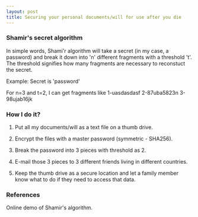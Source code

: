 ```yaml
---
layout: post
title: Securing your personal documents/will for use after you die
---
```


### Shamir's secret algorithm

In simple words, Shami'r algorithm will take a secret (in my case, a password) and break it down into 'n' different fragments with a threshold 't'. The threshold signifies how many fragments are necessary to reconstuct the secret.

Example:
Secret is 'password'

For n=3 and t=2, I can get fragments like
1-uasdasdasf
2-87uba5823n
3-98ujab16jk

### How I do it?
1. Put all my documents/will as a text file on a thumb drive.

2. Encrypt the files with a master password (symmetric - SHA256).

3. Break the password into 3 pieces with threshold as 2.

4. E-mail those 3 pieces to 3 different friends living in different countries.

5. Keep the thumb drive as a secure location and let a family member know what to do if they need to access that data.

### References
Online demo of Shamir's algorithm.
